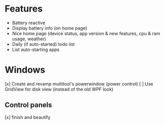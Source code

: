 ﻿# Features

- Battery reactive
- Display battery info (on home page)
- Nice home page (device status, app version & new features, cpu & ram usage, weather)
- Daily (if auto-started) todo list
- List auto-starting apps

# Windows

[x] Create and revamp multitool's powerwindow (power control)
[ ] Use GridView for disk view (instead of the old WPF look)

## Control panels

[x] finish and beautify